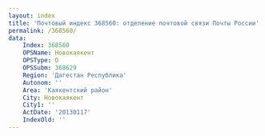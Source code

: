 ```yaml
---
layout: index
title: 'Почтовый индекс 368560: отделение почтовой связи Почты России'
permalink: /368560/
data:
    Index: 368560
    OPSName: Новокаякент
    OPSType: О
    OPSSubm: 368629
    Region: 'Дагестан Республика'
    Autonom: ''
    Area: 'Каякентский район'
    City: Новокаякент
    City1: ''
    ActDate: '20130117'
    IndexOld: ''
---
```

